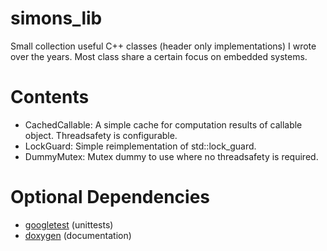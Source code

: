 # simons_lib
Small collection useful C++ classes (header only implementations) I wrote over the years.
Most class share a certain focus on embedded systems.

# Contents
- CachedCallable: A simple cache for computation results of callable object. Threadsafety is configurable.
- LockGuard: Simple reimplementation of std::lock_guard.
- DummyMutex: Mutex dummy to use where no threadsafety is required. 

# Optional Dependencies
- [googletest](https://github.com/google/googletest) (unittests)
- [doxygen](www.doxygen.org) (documentation)
